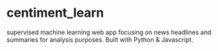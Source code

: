 # centiment_learn
supervised machine learning web app focusing on news headlines and summaries for analysis purposes. Built with Python & Javascript.
